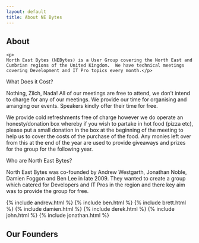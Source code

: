 ```yaml
---
layout: default
title: About NE Bytes
---
```

<section class="section">
  <div class="container"> 
    <h1 class="title is-size-1">About</h1>

    <p>
    North East Bytes (NEBytes) is a User Group covering the North East and Cumbrian regions of the United Kingdom.  We have technical meetings 
    covering Development and IT Pro topics every month.</p>

<!--
<h2>Meeting Format</h2>

<p>
We meet on the third Wednesday of every month except in December where we meet on the second Wednesday.  Each meeting consists of two excellent one hour long sessions from a stellar line up of speakers from the UK, Europe and beyond.  One session will cover a Development topic and the second an IT Pro topic.  In between there is a half an hour break for food, refreshments and time for you to chat with the other attendees.  Invariably we also follow the meeting with a drink in a local pub.
</p>

<h2>Meeting Location</h2>

Meetings are held at Campus North http://campusnorth.co.uk/. You can find directions here https://goo.gl/maps/gJglS.

Occasionally, meetings are held at Newcastle University.  We are very grateful to the University for providing this facility to us.  http://www.ncl.ac.uk/travel/maps/navigator.php?type=&bldg=16&go.x=12&go.y=10
-->

<span class="icon">
  <i class="fas fa-home"></i>
</span>

What Does it Cost?

Nothing, Zilch, Nada!  All of our meetings are free to attend, we don’t intend to charge for any of our meetings.  We provide our time for organising and arranging our events.  Speakers kindly offer their time for free.

We provide cold refreshments free of charge however we do operate an honesty/donation box whereby if you wish to partake in hot food (pizza etc), please put a small donation in the box at the beginning of the meeting to help us to cover the costs of the purchase of the food.  Any monies left over from this at the end of the year are used to provide giveaways and prizes for the group for the following year.

Who are North East Bytes?

North East Bytes was co-founded by Andrew Westgarth, Jonathan Noble, Damien Foggon and Ben Lee in late 2009.  They wanted to create a group which catered for Developers and IT Pros in the region and there key aim was to provide the group for free.

<div class="tile is-ancestor">
  <div class="tile is-vertical is-8">
    <div class="tile">
      <div class="tile is-parent is-vertical">
{% include andrew.html %}
{% include ben.html %}
{% include brett.html %}
{% include damien.html %}
{% include derek.html %}
{% include john.html %}
{% include jonathan.html %}
      </div>
    </div>
  </div>
</div>





<section class="section">
  <div class="container"> 
    <h2 class="title is-size-2">Our Founders</h2>


 



 

